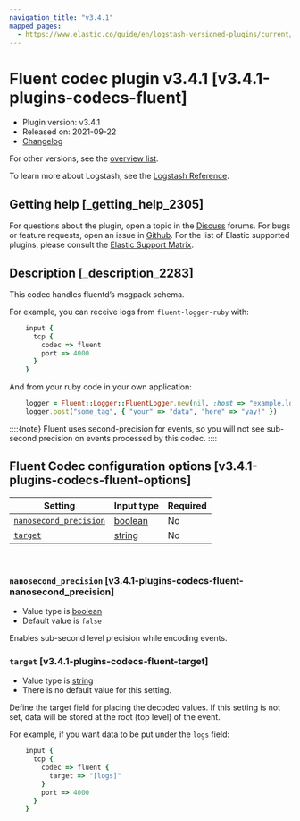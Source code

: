 ```yaml
---
navigation_title: "v3.4.1"
mapped_pages:
  - https://www.elastic.co/guide/en/logstash-versioned-plugins/current/v3.4.1-plugins-codecs-fluent.html
---
```


# Fluent codec plugin v3.4.1 [v3.4.1-plugins-codecs-fluent]


* Plugin version: v3.4.1
* Released on: 2021-09-22
* [Changelog](https://github.com/logstash-plugins/logstash-codec-fluent/blob/v3.4.1/CHANGELOG.md)

For other versions, see the [overview list](codec-fluent-index.md).

To learn more about Logstash, see the [Logstash Reference](logstash://reference/index.md).

## Getting help [_getting_help_2305]

For questions about the plugin, open a topic in the [Discuss](http://discuss.elastic.co) forums. For bugs or feature requests, open an issue in [Github](https://github.com/logstash-plugins/logstash-codec-fluent). For the list of Elastic supported plugins, please consult the [Elastic Support Matrix](https://www.elastic.co/support/matrix#matrix_logstash_plugins).


## Description [_description_2283]

This codec handles fluentd’s msgpack schema.

For example, you can receive logs from `fluent-logger-ruby` with:

```ruby
    input {
      tcp {
        codec => fluent
        port => 4000
      }
    }
```

And from your ruby code in your own application:

```ruby
    logger = Fluent::Logger::FluentLogger.new(nil, :host => "example.log", :port => 4000)
    logger.post("some_tag", { "your" => "data", "here" => "yay!" })
```

::::{note}
Fluent uses second-precision for events, so you will not see sub-second precision on events processed by this codec.
::::



## Fluent Codec configuration options [v3.4.1-plugins-codecs-fluent-options]

| Setting | Input type | Required |
| --- | --- | --- |
| [`nanosecond_precision`](v3-4-1-plugins-codecs-fluent.md#v3.4.1-plugins-codecs-fluent-nanosecond_precision) | [boolean](logstash://reference/configuration-file-structure.md#boolean) | No |
| [`target`](v3-4-1-plugins-codecs-fluent.md#v3.4.1-plugins-codecs-fluent-target) | [string](logstash://reference/configuration-file-structure.md#string) | No |

 

### `nanosecond_precision` [v3.4.1-plugins-codecs-fluent-nanosecond_precision]

* Value type is [boolean](logstash://reference/configuration-file-structure.md#boolean)
* Default value is `false`

Enables sub-second level precision while encoding events.


### `target` [v3.4.1-plugins-codecs-fluent-target]

* Value type is [string](logstash://reference/configuration-file-structure.md#string)
* There is no default value for this setting.

Define the target field for placing the decoded values. If this setting is not set, data will be stored at the root (top level) of the event.

For example, if you want data to be put under the `logs` field:

```ruby
    input {
      tcp {
        codec => fluent {
          target => "[logs]"
        }
        port => 4000
      }
    }
```



